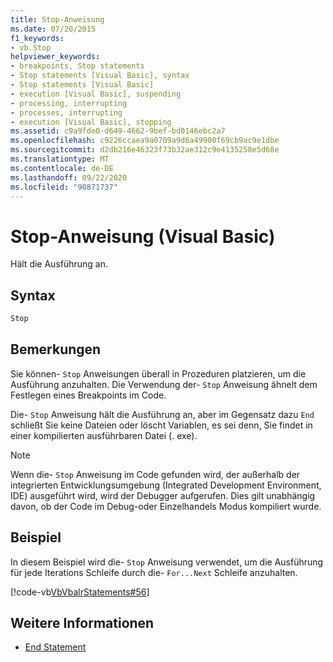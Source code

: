 ```yaml
---
title: Stop-Anweisung
ms.date: 07/20/2015
f1_keywords:
- vb.Stop
helpviewer_keywords:
- breakpoints, Stop statements
- Stop statements [Visual Basic], syntax
- Stop statements [Visual Basic]
- execution [Visual Basic], suspending
- processing, interrupting
- processes, interrupting
- execution [Visual Basic], stopping
ms.assetid: c9a9fde0-d649-4662-9bef-bd0146ebc2a7
ms.openlocfilehash: c9226ccaea9a0709a9d6a49900f69cb9ac9e1dbe
ms.sourcegitcommit: d2db216e46323f73b32ae312c9e4135258e5d68e
ms.translationtype: MT
ms.contentlocale: de-DE
ms.lasthandoff: 09/22/2020
ms.locfileid: "90871737"
---
```

# <a name="stop-statement-visual-basic"></a>Stop-Anweisung (Visual Basic)

Hält die Ausführung an.  
  
## <a name="syntax"></a>Syntax  
  
```vb  
Stop  
```  
  
## <a name="remarks"></a>Bemerkungen  

 Sie können- `Stop` Anweisungen überall in Prozeduren platzieren, um die Ausführung anzuhalten. Die Verwendung der- `Stop` Anweisung ähnelt dem Festlegen eines Breakpoints im Code.  
  
 Die- `Stop` Anweisung hält die Ausführung an, aber im Gegensatz dazu `End` schließt Sie keine Dateien oder löscht Variablen, es sei denn, Sie findet in einer kompilierten ausführbaren Datei (. exe).  
  
> [!NOTE]
> Wenn die- `Stop` Anweisung im Code gefunden wird, der außerhalb der integrierten Entwicklungsumgebung (Integrated Development Environment, IDE) ausgeführt wird, wird der Debugger aufgerufen. Dies gilt unabhängig davon, ob der Code im Debug-oder Einzelhandels Modus kompiliert wurde.  
  
## <a name="example"></a>Beispiel  

 In diesem Beispiel wird die- `Stop` Anweisung verwendet, um die Ausführung für jede Iterations Schleife durch die- `For...Next` Schleife anzuhalten.  
  
 [!code-vb[VbVbalrStatements#56](~/samples/snippets/visualbasic/VS_Snippets_VBCSharp/VbVbalrStatements/VB/Class1.vb#56)]  
  
## <a name="see-also"></a>Weitere Informationen

- [End Statement](end-statement.md)
